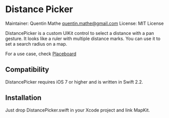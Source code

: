 Distance Picker
===============

Maintainer: Quentin Mathe <quentin.mathe@gmail.com>
License: MIT License


DistancePicker is a custom UIKit control to select a distance with a pan gesture. 
It looks like a ruler with multiple distance marks. You can use it to set a 
search radius on a map.

For a use case, check [Placeboard](placeboardapp.com)

Compatibility
-------------

DistancePicker requires iOS 7 or higher and is written in Swift 2.2.

Installation
------------

Just drop DistancePicker.swift in your Xcode project and link MapKit.
